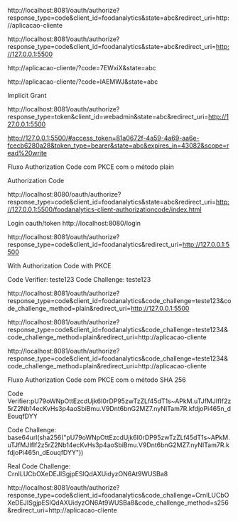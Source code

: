 http://localhost:8081/oauth/authorize?response_type=code&client_id=foodanalytics&state=abc&redirect_uri=http://aplicacao-cliente

http://localhost:8081/oauth/authorize?response_type=code&client_id=foodanalytics&state=abc&redirect_uri=http://127.0.0.1:5500

http://aplicacao-cliente/?code=7EWxiX&state=abc

http://aplicacao-cliente/?code=lAEMWJ&state=abc

Implicit Grant

http://localhost:8081/oauth/authorize?response_type=token&client_id=webadmin&state=abc&redirect_uri=http://127.0.0.1:5500

http://127.0.0.1:5500/#access_token=81a0672f-4a59-4a69-aa6e-fcecb6280a28&token_type=bearer&state=abc&expires_in=43082&scope=read%20write

Fluxo Authorization Code com PKCE com o método plain

Authorization Code

http://localhost:8080/oauth/authorize?response_type=code&client_id=foodanalytics&state=abc&redirect_uri=http://127.0.0.1:5500/foodanalytics-client-authorizationcode/index.html

Login oauth/token
http://localhost:8080/login

http://localhost:8081/oauth/authorize?response_type=code&client_id=foodanalytics&redirect_uri=http://127.0.0.1:5500

With Authorization Code with PKCE

Code Verifier: teste123
Code Challenge: teste123

http://localhost:8081/oauth/authorize?response_type=code&client_id=foodanalytics&code_challenge=teste123&code_challenge_method=plain&redirect_uri=http://127.0.0.1:5500

http://localhost:8081/oauth/authorize?response_type=code&client_id=foodanalytics&code_challenge=teste1234&code_challenge_method=plain&redirect_uri=http://aplicacao-cliente

http://localhost:8081/oauth/authorize?response_type=code&client_id=foodanalytics&code_challenge=teste1234&code_challenge_method=plain&redirect_uri=http://aplicacao-cliente

Fluxo Authorization Code com PKCE com o método SHA 256

Code Verifier:pU79oWNpOttEzcdUjk6I0rDP95zwTzZLf45dT1s~APkM.uTJfMJIfIf2z5rZ2Nb14ecKvHs3p4aoSbiBmu.V9Dnt6bnG2MZ7.nyNITam7R.kfdjoPi465n_dEouqfDYY

Code Challenge: base64url(sha256("pU79oWNpOttEzcdUjk6I0rDP95zwTzZLf45dT1s~APkM.uTJfMJIfIf2z5rZ2Nb14ecKvHs3p4aoSbiBmu.V9Dnt6bnG2MZ7.nyNITam7R.kfdjoPi465n_dEouqfDYY"))

Real Code Challenge: CrnILUCbOXeDEJISgjpESlQdAXUidyzON6At9WUSBa8

http://localhost:8081/oauth/authorize?response_type=code&client_id=foodanalytics&code_challenge=CrnILUCbOXeDEJISgjpESlQdAXUidyzON6At9WUSBa8&code_challenge_method=s256&redirect_uri=http://aplicacao-cliente
